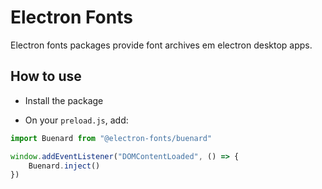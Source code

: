 # Electron Fonts

Electron fonts packages provide font archives em electron desktop apps.

## How to use

* Install the package

* On your `preload.js`, add:

```ts
import Buenard from "@electron-fonts/buenard"

window.addEventListener("DOMContentLoaded", () => {
    Buenard.inject()
})
```